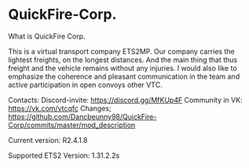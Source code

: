 # QuickFire-Corp.

What is QuickFire Corp.

This is a virtual transport company ETS2MP. Our company carries the lightest freights, on the longest distances. And the main thing that thus freight and the vehicle remains without any injuries. I would also like to emphasize the coherence and pleasant communication in the team and active participation in open convoys other VTС.


Сontacts:
 Discord-invite: https://discord.gg/MfKUp4F
 Community in VK: https://vk.com/vtcqfc
 Changes; https://github.com/Dancbeunny98/QuickFire-Corp/commits/master/mod_description


Current version: R2.4.1.8

Supported ETS2 Version: 1.31.2.2s
